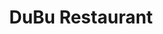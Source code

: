 ---
layout: '../../../layouts/Restaurant.astro'
title: DuBu Restaurant
lng: -75.1376877
lat: 40.0630569
color: '#31225D'
type: restaurant
address: '1333 W Cheltenham Ave #102, Elkins Park, PA 19027'
rating: 4.5
tags:
  - korean
  - authentic
  - soup
---